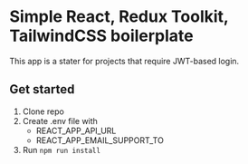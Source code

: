 # Simple React, Redux Toolkit, TailwindCSS boilerplate

This app is a stater for projects that require JWT-based login.

## Get started

1. Clone repo
2. Create .env file with
   - REACT_APP_API_URL
   - REACT_APP_EMAIL_SUPPORT_TO
3. Run `npm run install`

